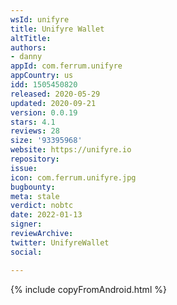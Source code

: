 ```yaml
---
wsId: unifyre
title: Unifyre Wallet
altTitle: 
authors:
- danny
appId: com.ferrum.unifyre
appCountry: us
idd: 1505450820
released: 2020-05-29
updated: 2020-09-21
version: 0.0.19
stars: 4.1
reviews: 28
size: '93395968'
website: https://unifyre.io
repository: 
issue: 
icon: com.ferrum.unifyre.jpg
bugbounty: 
meta: stale
verdict: nobtc
date: 2022-01-13
signer: 
reviewArchive: 
twitter: UnifyreWallet
social: 

---
```


{% include copyFromAndroid.html %}

